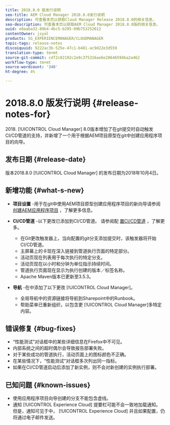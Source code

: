 ```yaml
---
title: 2018.8.0 版发行说明
seo-title: AEM Cloud Manager 2018.8.0发行说明
description: 可查看本页以获取Cloud Manager Release 2018.8.0的相关信息。
seo-description: 可查看本页以获取AEM Cloud Manager 2018.8.0版的相关信息。
uuid: e8aaba32-89b4-4bc5-b295-09b753252612
contentOwner: jsyal
products: SG_EXPERIENCEMANAGER/CLOUDMANAGER
topic-tags: release-notes
discoiquuid: 9222ac3b-525e-47c1-b481-ac9d22e3d559
translation-type: tm+mt
source-git-commit: cdf2c82192c2e9c375316ae6e28646594ba2a462
workflow-type: tm+mt
source-wordcount: '340'
ht-degree: 4%

---
```



# 2018.8.0 版发行说明 {#release-notes-for}

&#x200B;2018. [!UICONTROL Cloud Manager] 8.0版本增加了在git提交时自动触发CI/CD管道的支持，并新增了一个用于根据AEM项目原型在git中创建应用程序项目的向导。

## 发布日期 {#release-date}

版本2018.8.0 [!UICONTROL Cloud Manager] 的发布日期为2018年10月4日。

## 新增功能 {#what-s-new}

* **项目设置** -用于在git中使用AEM项目原型创建应用程序项目的新向导请参阅 [创建AEM应用程序项目](/help/using/create-an-application-project.md) ，了解更多信息。

* **CI/CD管道** -以下更改已添加到CI/CD管道。 请参阅配 [置CI/CD管道](configuring-pipeline.md) ，了解更多。

   * 在Git更改触发器上，当向配置的git分支添加提交时，该触发器将开始CI/CD管道。
   * 主屏幕上的卡现在深入链接到管道执行页面的特定部分。
   * 活动页现在列表用于每次执行的特定分支。
   * 活动页现在以小时和分钟为单位指示持续时间。
   * 管道执行页面现在显示为执行创建的版本／标签名称。
   * Apache Maven版本已更新至3.5.3。

* **导航** -在中添加了以下更改 [!UICONTROL Cloud Manager]。

   * 全局导航中的资源链接将导航到Sharepoint中的Runbook。
   * 帮助菜单已重新组织，以包含更 [!UICONTROL Cloud Manager]多特定内容。

## 错误修复 {#bug-fixes}

* “性能测试”对话框中的某些详细信息在Firefox中不可见。
* 内部系统之间的超时偶尔会导致报告部署失败。
* 对于某些成功的管道执行，活动页面上的图标颜色不正确。
* 在某些情况下，“性能测试”对话框多次列出同一指标。
* 如果在CI/CD管道启动后添加了新实例，则不会对新创建的实例执行部署。

## 已知问题 {#known-issues}

* 使用应用程序项目向导创建的分支不能包含虚线。
* 通知 [!UICONTROL Experience Cloud] 提要栏可能不会一致地加载通知。 但是，通知可见于中， [!UICONTROL Experience Cloud] 并且如果配置，仍将通过电子邮件发送。

